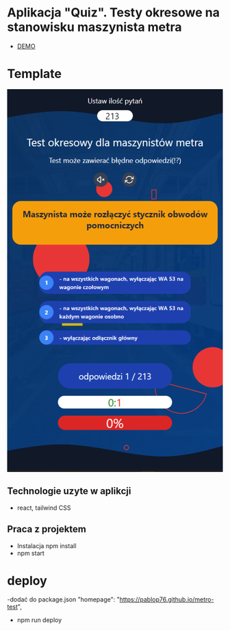 # Aplikacja "Quiz". Testy okresowe na stanowisku maszynista metra
* [DEMO](https://pablop76.github.io/metro-test/)
# Template
![template app](./template.png)
## Technologie uzyte w aplikcji
* react, tailwind CSS
## Praca z projektem
* Instalacja npm install
* npm start
# deploy
-dodać do package.json "homepage": "https://pablop76.github.io/metro-test",
* npm run deploy